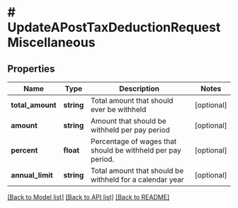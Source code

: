 # # UpdateAPostTaxDeductionRequestMiscellaneous

## Properties

Name | Type | Description | Notes
------------ | ------------- | ------------- | -------------
**total_amount** | **string** | Total amount that should ever be withheld | [optional]
**amount** | **string** | Amount that should be withheld per pay period | [optional]
**percent** | **float** | Percentage of wages that should be withheld per pay period. | [optional]
**annual_limit** | **string** | Total amount that should be withheld for a calendar year | [optional]

[[Back to Model list]](../../README.md#models) [[Back to API list]](../../README.md#endpoints) [[Back to README]](../../README.md)
